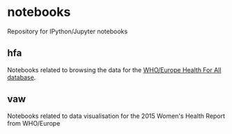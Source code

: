 # notebooks
Repository for IPython/Jupyter notebooks

## hfa

Notebooks related to browsing the data for the [WHO/Europe Health For All database](http://www.euro.who.int/en/data-and-evidence/databases/european-health-for-all-database-hfa-db).

## vaw

Notebooks related to data visualisation for the 2015 Women's Health Report from WHO/Europe
